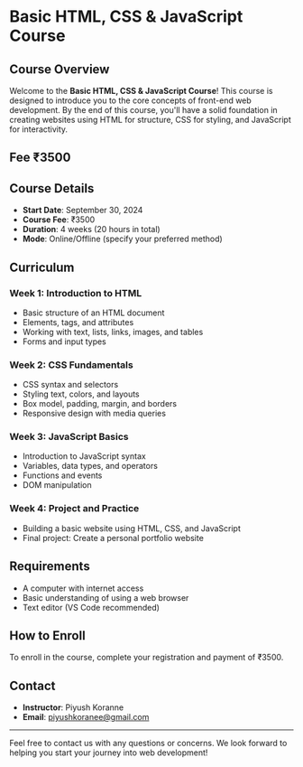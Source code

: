 # Basic HTML, CSS & JavaScript Course

## Course Overview

Welcome to the **Basic HTML, CSS & JavaScript Course**! This course is designed to introduce you to the core concepts of front-end web development. By the end of this course, you'll have a solid foundation in creating websites using HTML for structure, CSS for styling, and JavaScript for interactivity.

## Fee ₹3500

## Course Details

- **Start Date**: September 30, 2024
- **Course Fee**: ₹3500
- **Duration**: 4 weeks (20 hours in total)
- **Mode**: Online/Offline (specify your preferred method)

## Curriculum

### Week 1: Introduction to HTML
- Basic structure of an HTML document
- Elements, tags, and attributes
- Working with text, lists, links, images, and tables
- Forms and input types

### Week 2: CSS Fundamentals
- CSS syntax and selectors
- Styling text, colors, and layouts
- Box model, padding, margin, and borders
- Responsive design with media queries

### Week 3: JavaScript Basics
- Introduction to JavaScript syntax
- Variables, data types, and operators
- Functions and events
- DOM manipulation

### Week 4: Project and Practice
- Building a basic website using HTML, CSS, and JavaScript
- Final project: Create a personal portfolio website

## Requirements

- A computer with internet access
- Basic understanding of using a web browser
- Text editor (VS Code recommended)

## How to Enroll

To enroll in the course, complete your registration and payment of ₹3500.

## Contact

- **Instructor**: Piyush Koranne
- **Email**: piyushkoranee@gmail.com

---

Feel free to contact us with any questions or concerns. We look forward to helping you start your journey into web development!
